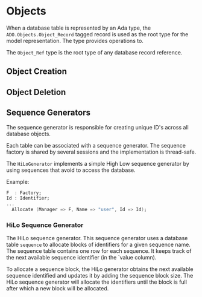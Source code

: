 # Objects
When a database table is represented by an Ada type, the `ADO.Objects.Object_Record`
tagged record is used as the root type for the model representation.  The type provides
operations to.

The `Object_Ref` type is the root type of any database record reference.

## Object Creation

## Object Deletion

## Sequence Generators
The sequence generator is responsible for creating unique ID's
across all database objects.

Each table can be associated with a sequence generator.
The sequence factory is shared by several sessions and the
implementation is thread-safe.

The `HiLoGenerator` implements a simple High Low sequence generator
by using sequences that avoid to access the database.

Example:

```Ada
F  : Factory;
Id : Identifier;
...
  Allocate (Manager => F, Name => "user", Id => Id);
```

### HiLo Sequence Generator
The HiLo sequence generator.  This sequence generator uses a database table
`sequence` to allocate blocks of identifiers for a given sequence name.
The sequence table contains one row for each sequence.  It keeps track of
the next available sequence identifier (in the `value column).

To allocate a sequence block, the HiLo generator obtains the next available
sequence identified and updates it by adding the sequence block size.  The
HiLo sequence generator will allocate the identifiers until the block is
full after which a new block will be allocated.



